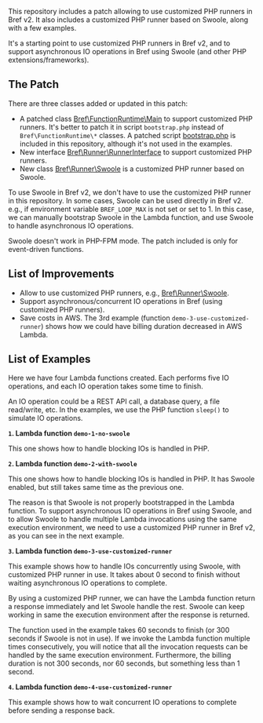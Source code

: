 This repository includes a patch allowing to use customized PHP runners in Bref v2. It also includes a customized PHP
runner based on Swoole, along with a few examples.

It's a starting point to use customized PHP runners in Bref v2, and to support asynchronous IO operations in Bref using
Swoole (and other PHP extensions/frameworks).

## The Patch

There are three classes added or updated in this patch:

* A patched class [Bref\FunctionRuntime\Main][1] to support customized PHP runners. It's better to patch it in script `bootstrap.php` instead of `Bref\FunctionRuntime\*` classes. A patched script [bootstrap.php][2] is included in this repository, although it's not used in the examples.
* New interface [Bref\Runner\RunnerInterface][3] to support customized PHP runners.
* New class [Bref\Runner\Swoole][4] is a customized PHP runner based on Swoole.

To use Swoole in Bref v2, we don't have to use the customized PHP runner in this repository. In some cases, Swoole can be
used directly in Bref v2. e.g., if environment variable `BREF_LOOP_MAX` is not set or set to 1. In this case, we can
manually bootstrap Swoole in the Lambda function, and use Swoole to handle asynchronous IO operations.

Swoole doesn't work in PHP-FPM mode. The patch included is only for event-driven functions.

## List of Improvements

* Allow to use customized PHP runners, e.g., [Bref\Runner\Swoole][4].
* Support asynchronous/concurrent IO operations in Bref (using customized PHP runners).
* Save costs in AWS. The 3rd example (function `demo-3-use-customized-runner`) shows how we could have billing duration decreased in AWS Lambda.

## List of Examples

Here we have four Lambda functions created. Each performs five IO operations, and each IO operation takes some time to finish.

An IO operation could be a REST API call, a database query, a file read/write, etc. In the examples, we use the PHP
function `sleep()` to simulate IO operations.

**`1`. Lambda function `demo-1-no-swoole`**

This one shows how to handle blocking IOs is handled in PHP.

**`2`. Lambda function `demo-2-with-swoole`**

This one shows how to handle blocking IOs is handled in PHP. It has Swoole enabled, but still takes same time as the
previous one.

The reason is that Swoole is not properly bootstrapped in the Lambda function. To support asynchronous IO operations in
Bref using Swoole, and to allow Swoole to handle multiple Lambda invocations using the same execution environment, we
need to use a customized PHP runner in Bref v2, as you can see in the next example.

**`3`. Lambda function `demo-3-use-customized-runner`**

This example shows how to handle IOs concurrently using Swoole, with customized PHP runner in use. It takes about 0
second to finish without waiting asynchronous IO operations to complete.

By using a customized PHP runner, we can have the Lambda function return a response immediately and let Swoole handle
the rest. Swoole can keep working in same the execution environment after the response is returned.

The function used in the example takes 60 seconds to finish (or 300 seconds if Swoole is not in use). If we invoke the
Lambda function multiple times consecutively, you will notice that all the invocation requests can be handled by the same
execution environment. Furthermore, the billing duration is not 300 seconds, nor 60 seconds, but something less than 1 second.

**`4`. Lambda function `demo-4-use-customized-runner`**

This example shows how to wait concurrent IO operations to complete before sending a response back.

[1]: https://github.com/deminy/customized-runner-for-bref/blob/master/src/FunctionRuntime/Main.php
[2]: https://github.com/deminy/customized-runner-for-bref/blob/master/bootstrap.php
[3]: https://github.com/deminy/customized-runner-for-bref/blob/master/src/Runner/RunnerInterface.php
[4]: https://github.com/deminy/customized-runner-for-bref/blob/master/src/Runner/Swoole.php
